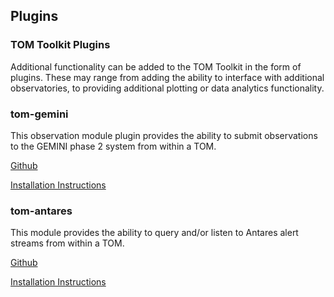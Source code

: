 Plugins
---

### TOM Toolkit Plugins

Additional functionality can be added to the TOM Toolkit in the form of plugins.
These may range from adding the ability to interface with additional
observatories, to providing additional plotting or data analytics functionality.

### tom-gemini
This observation module plugin provides the ability to submit observations
to the GEMINI phase 2 system from within a TOM.

[Github](https://github.com/TOMToolkit/tom_gemini)

[Installation Instructions](https://github.com/TOMToolkit/tom_gemini)


### tom-antares
This module provides the ability to query and/or listen to Antares alert streams
from within a TOM.

[Github](https://github.com/TOMToolkit/tom_antares)

[Installation Instructions](https://github.com/TOMToolkit/tom_antares)
